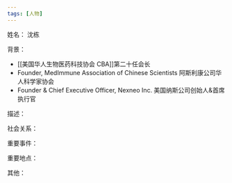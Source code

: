 ```yaml
---
tags: [人物]
---
```


姓名：
沈栋

背景：
- [[美国华人生物医药科技协会 CBA]]第二十任会长
- Founder, MedImmune Association of Chinese Scientists 阿斯利康公司华人科学家协会
- Founder & Chief Executive Officer, Nexneo Inc. 美国纳斯公司创始人&首席执行官

描述：

社会关系：

重要事件：

重要地点：

其他：
